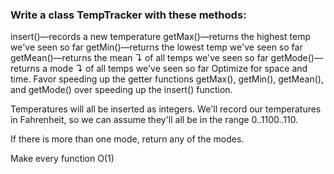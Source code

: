### Write a class TempTracker with these methods:

insert()—records a new temperature
getMax()—returns the highest temp we've seen so far
getMin()—returns the lowest temp we've seen so far
getMean()—returns the mean ↴ of all temps we've seen so far
getMode()—returns a mode ↴ of all temps we've seen so far
Optimize for space and time. Favor speeding up the getter functions getMax(), getMin(), getMean(), and getMode() over speeding up the insert() function.

Temperatures will all be inserted as integers. We'll record our temperatures in Fahrenheit, so we can assume they'll all be in the range 0..1100..110.

If there is more than one mode, return any of the modes.

Make every function O(1)
